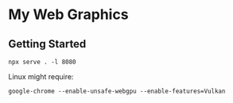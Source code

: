 # My Web Graphics

## Getting Started

```
npx serve . -l 8080
```

Linux might require:

```
google-chrome --enable-unsafe-webgpu --enable-features=Vulkan
```